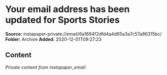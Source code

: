 # Your email address has been updated for Sports Stories

**Source:** instapaper-private://email/6a1694f2dfd4a4d65a3a7c57a86315bc/
**Folder:** Archive
**Added:** 2020-12-01T09:27:23




## Content
*Private content from instapaper_email*
